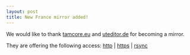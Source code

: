 ```yaml
---
layout: post
title: New France mirror added!
---
```


We would like to thank [tamcore.eu](http://tamcore.eu/) and [uteditor.de](http://uteditor.de/) for becoming a mirror.

They are offering the following access: [http](http://blackarch.tamcore.eu/) | [https](https://blackarch.tamcore.eu/) | [rsync](rsync://blackarch.tamcore.eu/blackarch/)